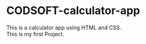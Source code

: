 # CODSOFT-calculator-app
This is a calculator app using HTML and CSS.
<br>
This is my first Project.
